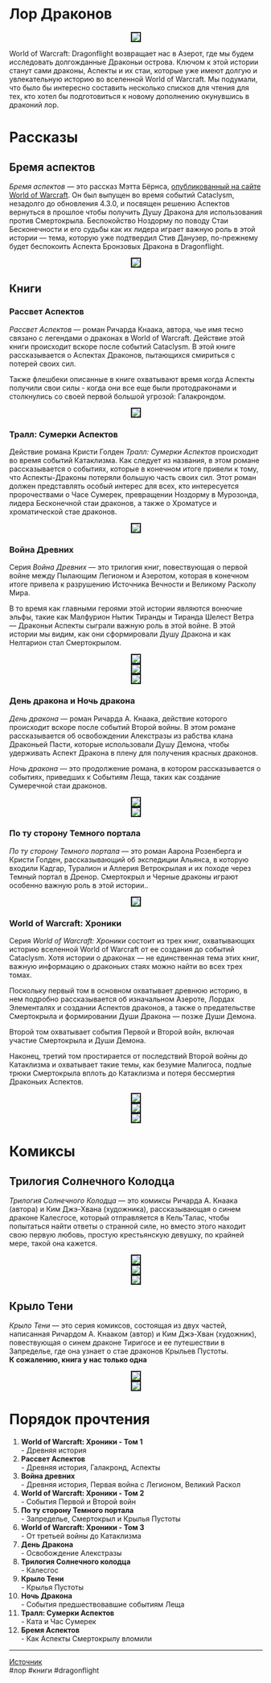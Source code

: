 # Лор Драконов

<center>
<img src=https://raw.githubusercontent.com/MagicalCow/TrinkIT-News/main/Sources/Assets/WH326856/WH326856-1.jpg float=center border=2>
</center>

World of Warcraft: Dragonflight возвращает нас в Азерот, где мы будем исследовать долгожданные Драконьи острова. Ключом к этой истории станут сами драконы, Аспекты и их стаи, которые уже имеют долгую и увлекательную историю во вселенной World of Warcraft. Мы подумали, что было бы интересно составить несколько списков для чтения для тех, кто хотел бы подготовиться к новому дополнению окунувшись в драконий лор.


# Рассказы

## Бремя аспектов
*Бремя аспектов* — это рассказ Мэтта Бёрнса, [опубликованный на сайте World of Warcraft](https://worldofwarcraft.com/ru-ru/story/short-story/charge-of-the-aspects). Он был выпущен во время событий Cataclysm, незадолго до обновления 4.3.0, и посвящен решению Аспектов вернуться в прошлое чтобы получить Душу Дракона для использования против Смертокрыла. Беспокойство Ноздорму по поводу Cтаи Бесконечности и его судьбы как их лидера играет важную роль в этой истории — тема, которую уже подтвердил Стив Данузер, по-прежнему будет беспокоить Аспекта Бронзовых Дракона в Dragonflight.

<center>
<img src=https://wow.zamimg.com/uploads/screenshots/normal/1060016.jpg float=center border=2>
</center>

## Книги

### Рассвет Аспектов
*Рассвет Аспектов* — роман Ричарда Кнаака, автора, чье имя тесно связано с легендами о драконах в World of Warcraft. Действие этой книги происходит вскоре после событий Cataclysm. В этой книге рассказывается о Аспектах Драконов, пытающихся смириться с потерей своих сил.
  
Также флешбеки описанные в книге охватывают время когда Аспекты получили свои силы - когда они все еще были протодраконами и столкнулись со своей первой большой угрозой: Галакрондом.

<center>
<img src=https://wow.zamimg.com/uploads/screenshots/normal/1059999.jpg float=center border=2>
</center>

### Тралл: Сумерки Аспектов
Действие романа Кристи Голден *Тралл: Сумерки Аспектов* происходит во время событий Катаклизма. Как следует из названия, в этом романе рассказывается о событиях, которые в конечном итоге привели к тому, что Аспекты-Драконы потеряли большую часть своих сил. Этот роман должен представлять особый интерес для всех, кто интересуется пророчествами о Часе Сумерек, превращении Ноздорму в Мурозонда, лидера Бесконечной стаи драконов, а также о Хроматусе и хроматической стае драконов.

<center>
<img src=https://wow.zamimg.com/uploads/screenshots/normal/1060014.jpg float=center border=2>
</center>

### Война Древних
Серия *Война Древних* — это трилогия книг, повествующая о первой войне между Пылающим Легионом и Азеротом, которая в конечном итоге привела к разрушению Источника Вечности и Великому Расколу Мира.
  
В то время как главными героями этой истории являются вонючие эльфы, такие как Малфурион Нытик Тиранды и Тиранда Шелест Ветра — Драконьи Аспекты сыграли важную роль в этой войне. В этой истории мы видим, как они сформировали Душу Дракона и как Нелтарион стал Смертокрылом.

<center>
<img src=https://wow.zamimg.com/uploads/screenshots/normal/1060004.jpg float=center border=2>
</center>
<center>
<img src=https://wow.zamimg.com/uploads/screenshots/normal/1060002.jpg float=center border=2>
</center>
<center>
<img src=https://wow.zamimg.com/uploads/screenshots/normal/1060001.jpg float=center border=2>
</center>

### День дракона и Ночь дракона
*День дракона* — роман Ричарда А. Кнаака, действие которого происходит вскоре после событий Второй войны. В этом романе рассказывается об освобождении Алекстразы из рабства клана Драконьей Пасти, которые использовали Душу Демона, чтобы удерживать Аспект Дракона в плену для получения красных драконов.

*Ночь дракона* — это продолжение романа, в котором рассказывается о событиях, приведших к Событиям Леща, таких как создание Сумеречной стаи драконов.  

<center>
<img src=https://wow.zamimg.com/uploads/screenshots/normal/1060006.jpg float=center border=2>
</center>
<center>
<img src=https://wow.zamimg.com/uploads/screenshots/normal/1060013.jpg float=center border=2>
</center>

### По ту сторону Темного портала
*По ту сторону Темного портала* — это роман Аарона Розенберга и Кристи Голден, рассказывающий об экспедиции Альянса, в которую входили Кадгар, Туралион и Аллерия Ветрокрылая и их походе через Темный портал в Дренор. Смертокрыл и Черные драконы играют особенно важную роль в этой истории..  

<center>
<img src=https://wow.zamimg.com/uploads/screenshots/normal/1060005.jpg float=center border=2>
</center>

### World of Warcraft: Хроники
Серия *World of Warcraft: Хроники* состоит из трех книг, охватывающих историю вселенной World of Warcraft от ее создания до событий Cataclysm. Хотя истории о драконах — не единственная тема этих книг, важную информацию о драконьих стаях можно найти во всех трех томах.

Поскольку первый том в основном охватывает древнюю историю, в нем подробно рассказывается об изначальном Азероте, Лордах Элементалях и создании Аспектов драконов, а также о предательстве Смертокрыла и формировании Души Дракона — позже Души Демона.

Второй том охватывает события Первой и Второй войн, включая участие Смертокрыла и Души Демона.
  
Наконец, третий том простирается от последствий Второй войны до Катаклизма и охватывает такие темы, как безумие Малигоса, подлые трюки Смертокрыла вплоть до Катаклизма и потеря бессмертия Драконьих Аспектов.

<center>
<img src=https://wow.zamimg.com/uploads/screenshots/normal/1059996.jpg float=center border=2>
</center>
<center>
<img src=https://wow.zamimg.com/uploads/screenshots/normal/1059998.jpg float=center border=2>
</center>
<center>
<img src=https://wow.zamimg.com/uploads/screenshots/normal/1059997.jpg float=center border=2>
</center>

# Комиксы

## Трилогия Солнечного Колодца
*Трилогия Солнечного Колодца* — это комиксы Ричарда А. Кнаака (автора) и Ким Джэ-Хвана (художника), рассказывающая о синем драконе Калесгосе, который отправляется в Кель’Талас, чтобы попытаться найти ответы о странной силе, но вместо этого находит свою первую любовь, простую крестьянскую девушку, по крайней мере, такой она кажется.

<center>
<img src=https://wow.zamimg.com/uploads/screenshots/normal/1060007.jpg float=center border=2>
</center>
<center>
<img src=https://wow.zamimg.com/uploads/screenshots/normal/1060009.jpg float=center border=2>
</center>
<center>
<img src=https://wow.zamimg.com/uploads/screenshots/normal/1060008.jpg float=center border=2>
</center>

## Крыло Тени

*Крыло Тени* — это серия комиксов, состоящая из двух частей, написанная Ричардом А. Кнааком (автор) и Ким Джэ-Хван (художник), повествующая о синем драконе Тиригосе и ее путешествии в Запределье, где она узнает о стае драконов Крыльев Пустоты.  
**К сожалению, книга у нас только одна**

<center>
<img src=https://wow.zamimg.com/uploads/screenshots/normal/1060011.jpg float=center border=2>
</center>
<center>
<img src=https://wow.zamimg.com/uploads/screenshots/normal/1060012.jpg float=center border=2>
</center>

# Порядок прочтения

1. **World of Warcraft: Хроники - Том 1**  
    \- Древняя история
1. **Рассвет Аспектов**  
    \- Древняя история, Галакронд, Аспекты
1. **Война древних**  
    \- Древняя история, Первая война с Легионом, Великий Раскол
1. **World of Warcraft: Хроники - Том 2**  
    \- События Первой и Второй войн
1. **По ту сторону Темного портала**  
    \- Запределье, Смертокрыл и Крылья Пустоты
1. **World of Warcraft: Хроники - Том 3**  
    \- От третьей войны до Катаклизма
1. **День Дракона**  
    \- Освобождение Алекстразы
1. **Трилогия Солнечного колодца**  
    \- Калесгос
1. **Крыло Тени**  
    \- Крылья Пустоты
1. **Ночь Дракона**  
    \- События предшествовавшие событиям Леща
1. **Тралл: Сумерки Аспектов**  
    \- Ката и Час Сумерек
1. **Бремя Аспектов**  
    \- Как Аспекты Смертокрылу вломили

---
[Источник](https://www.wowhead.com/news/326856)  
#лор #книги #dragonflight